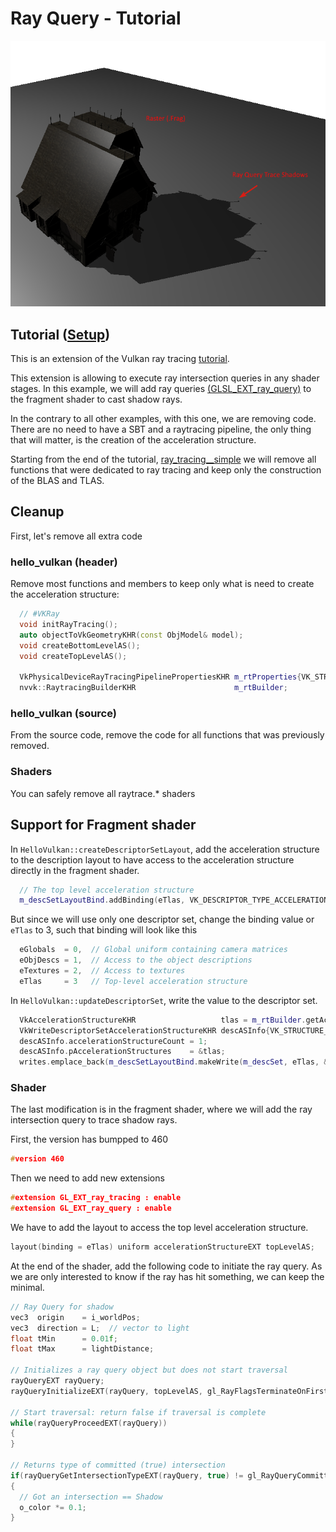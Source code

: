 # Ray Query - Tutorial

![](images/rayquery.png)

## Tutorial ([Setup](../docs/setup.md))

This is an extension of the Vulkan ray tracing [tutorial](https://nvpro-samples.github.io/vk_raytracing_tutorial_KHR).

This extension is allowing to execute ray intersection queries in any shader stages. In this example, we will add
ray queries [(GLSL_EXT_ray_query)](https://github.com/KhronosGroup/GLSL/blob/master/extensions/ext/GLSL_EXT_ray_query.txt) to the fragment shader to cast shadow rays.

In the contrary to all other examples, with this one, we are removing code. There are no need to have a SBT and a raytracing pipeline, the only thing that
will matter, is the creation of the acceleration structure.

Starting from the end of the tutorial, [ray_tracing__simple](https://github.com/nvpro-samples/vk_raytracing_tutorial_KHR/tree/master/ray_tracing__simple) we will remove
all functions that were dedicated to ray tracing and keep only the construction of the BLAS and TLAS.

## Cleanup

First, let's remove all extra code

### hello_vulkan (header)

Remove most functions and members to keep only what is need to create the acceleration structure:

~~~~ C++
  // #VKRay
  void initRayTracing();
  auto objectToVkGeometryKHR(const ObjModel& model);
  void createBottomLevelAS();
  void createTopLevelAS();

  VkPhysicalDeviceRayTracingPipelinePropertiesKHR m_rtProperties{VK_STRUCTURE_TYPE_PHYSICAL_DEVICE_RAY_TRACING_PIPELINE_PROPERTIES_KHR};
  nvvk::RaytracingBuilderKHR                      m_rtBuilder;
~~~~

### hello_vulkan (source)

From the source code, remove the code for all functions that was previously removed.

### Shaders

You can safely remove all raytrace.* shaders

## Support for Fragment shader

In `HelloVulkan::createDescriptorSetLayout`, add the acceleration structure to the description layout to have access to the acceleration structure directly in the fragment shader.

~~~~ C++
  // The top level acceleration structure
  m_descSetLayoutBind.addBinding(eTlas, VK_DESCRIPTOR_TYPE_ACCELERATION_STRUCTURE_KHR, 1, VK_SHADER_STAGE_FRAGMENT_BIT);
~~~~

But since we will use only one descriptor set, change the binding value or `eTlas` to 3, such that binding will look like this

~~~~ C++
  eGlobals  = 0,  // Global uniform containing camera matrices
  eObjDescs = 1,  // Access to the object descriptions
  eTextures = 2,  // Access to textures
  eTlas     = 3   // Top-level acceleration structure
~~~~

In `HelloVulkan::updateDescriptorSet`, write the value to the descriptor set.

~~~~ C++
  VkAccelerationStructureKHR                   tlas = m_rtBuilder.getAccelerationStructure();
  VkWriteDescriptorSetAccelerationStructureKHR descASInfo{VK_STRUCTURE_TYPE_WRITE_DESCRIPTOR_SET_ACCELERATION_STRUCTURE_KHR};
  descASInfo.accelerationStructureCount = 1;
  descASInfo.pAccelerationStructures    = &tlas;
  writes.emplace_back(m_descSetLayoutBind.makeWrite(m_descSet, eTlas, &descASInfo));
~~~~

### Shader

The last modification is in the fragment shader, where we will add the ray intersection query to trace shadow rays.

First, the version has bumpped to 460

~~~~ C++
#version 460
~~~~

Then we need to add new extensions

~~~~ C++
#extension GL_EXT_ray_tracing : enable
#extension GL_EXT_ray_query : enable
~~~~

We have to add the layout to access the top level acceleration structure.

~~~~ C++
layout(binding = eTlas) uniform accelerationStructureEXT topLevelAS;
~~~~

At the end of the shader, add the following code to initiate the ray query. As we are only interested to know if the ray
has hit something, we can keep the minimal.

~~~~ C++
// Ray Query for shadow
vec3  origin    = i_worldPos;
vec3  direction = L;  // vector to light
float tMin      = 0.01f;
float tMax      = lightDistance;

// Initializes a ray query object but does not start traversal
rayQueryEXT rayQuery;
rayQueryInitializeEXT(rayQuery, topLevelAS, gl_RayFlagsTerminateOnFirstHitEXT, 0xFF, origin, tMin, direction, tMax);

// Start traversal: return false if traversal is complete
while(rayQueryProceedEXT(rayQuery))
{
}

// Returns type of committed (true) intersection
if(rayQueryGetIntersectionTypeEXT(rayQuery, true) != gl_RayQueryCommittedIntersectionNoneEXT)
{
  // Got an intersection == Shadow
  o_color *= 0.1;
}
~~~~
